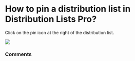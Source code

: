 # How to pin a distribution list in Distribution Lists Pro?

<p class="no-margin">Click on the pin icon at the right of the distribution list.</p>
<p class="no-margin"></p>
<div class="intercom-container"><img src="https://teams-pro.intercom-attachments-1.com/i/o/664845132/195dd0cb60ec19ea34db9b89/how_to_pin_a_distribution_list_in_distribution_lists_pro.png"></div>

### Comments

<Comments />